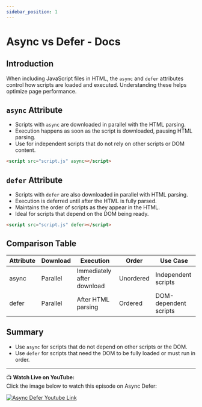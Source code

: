 ```yaml
---
sidebar_position: 1
---
```



# Async vs Defer - Docs

## Introduction

When including JavaScript files in HTML, the `async` and `defer` attributes control how scripts are loaded and executed. Understanding these helps optimize page performance.

## `async` Attribute

- Scripts with `async` are downloaded in parallel with the HTML parsing.
- Execution happens as soon as the script is downloaded, pausing HTML parsing.
- Use for independent scripts that do not rely on other scripts or DOM content.

```html
<script src="script.js" async></script>
```

## `defer` Attribute

- Scripts with `defer` are also downloaded in parallel with HTML parsing.
- Execution is deferred until after the HTML is fully parsed.
- Maintains the order of scripts as they appear in the HTML.
- Ideal for scripts that depend on the DOM being ready.

```html
<script src="script.js" defer></script>
```

## Comparison Table

| Attribute | Download | Execution | Order | Use Case |
|-----------|----------|-----------|-------|----------|
| async     | Parallel | Immediately after download | Unordered | Independent scripts |
| defer     | Parallel | After HTML parsing | Ordered | DOM-dependent scripts |

## Summary

- Use `async` for scripts that do not depend on other scripts or the DOM.
- Use `defer` for scripts that need the DOM to be fully loaded or must run in order.

---

📺 **Watch Live on YouTube:**   
Click the image below to watch this episode on Async Defer:

[![Async Defer Youtube Link](https://i.ytimg.com/vi/IrHmpdORLu8/hq720.jpg?sqp=-oaymwEnCNAFEJQDSFryq4qpAxkIARUAAIhCGAHYAQHiAQoIGBACGAY4AUAB&rs=AOn4CLCFXy8WgM03obXMFS9HhuHZ_3wDGg)](https://youtu.be/IrHmpdORLu8?si=jsI9_7K0ruucE7jq)
